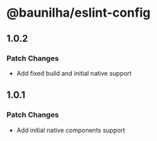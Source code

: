 # @baunilha/eslint-config

## 1.0.2

### Patch Changes

- Add fixed build and initial native support

## 1.0.1

### Patch Changes

- Add initial native components support
